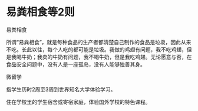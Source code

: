 # 易粪相食等2则

易粪相食

所谓“易粪相食”，就是每种食品的生产者都清楚自己制作的食品是垃圾，因此从来不吃。长此以往，每个人吃的都可能是垃圾。我做的鸡翅有问题，我不吃鸡翅，但是我喝牛奶；我卖的牛奶有问题，我不喝牛奶，但是我吃鸡翅。无论愿意与否，在食品安全问题中，没有人是一座孤岛，没有人能够独善其身。

微留学

指学生历时2周至3周到世界知名大学体验学习。

住在学校里的学生宿舍或寄宿家庭，体验国外学校的特色课程。